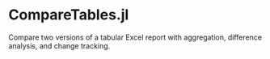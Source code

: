 # CompareTables.jl
Compare two versions of a tabular Excel report with aggregation, difference analysis, and change tracking.
